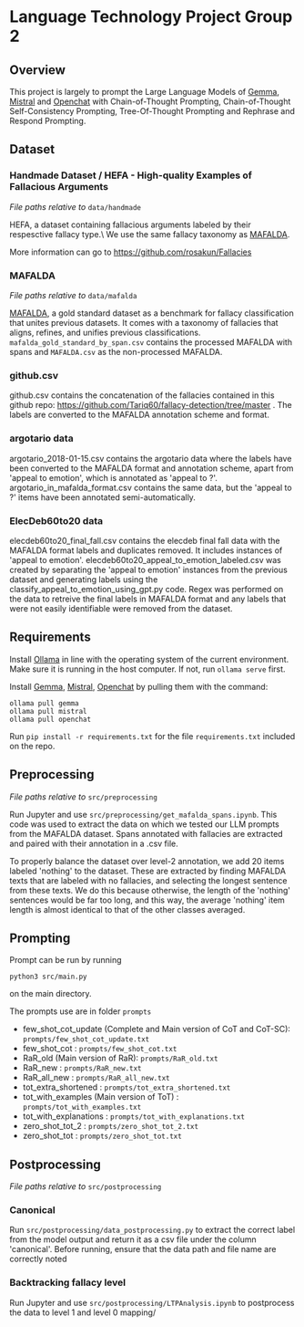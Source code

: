 # Language Technology Project Group 2

## Overview

This project is largely to prompt the Large Language Models of [Gemma](https://huggingface.co/google/gemma-7b-it), [Mistral](https://huggingface.co/mistralai/Mistral-7B-v0.3) and [Openchat](https://huggingface.co/openchat/openchat) with Chain-of-Thought Prompting, Chain-of-Thought Self-Consistency Prompting, Tree-Of-Thought Prompting and Rephrase and Respond Prompting.

## Dataset

### Handmade Dataset / HEFA - High-quality Examples of Fallacious Arguments
*File paths relative to* `data/handmade`

HEFA, a dataset containing fallacious arguments labeled by their respesctive fallacy type.\ 
We use the same fallacy taxonomy as [MAFALDA](https://arxiv.org/abs/2311.09761). 

More information can go to https://github.com/rosakun/Fallacies

### MAFALDA
*File paths relative to* `data/mafalda`

[MAFALDA](https://github.com/ChadiHelwe/MAFALDA), a gold standard dataset as a benchmark for fallacy classification that unites previous datasets. It comes with a taxonomy of fallacies that aligns, refines, and unifies previous classifications. `mafalda_gold_standard_by_span.csv` contains the processed MAFALDA with spans and `MAFALDA.csv` as the non-processed MAFALDA.

### github.csv

github.csv contains the concatenation of the fallacies contained in this github repo: https://github.com/Tariq60/fallacy-detection/tree/master . The labels are converted to the MAFALDA annotation scheme and format.

### argotario data

argotario_2018-01-15.csv contains the argotario data where the labels have been converted to the MAFALDA format and annotation scheme, apart from 'appeal to emotion', which is annotated as 'appeal to ?'.
argotario_in_mafalda_format.csv contains the same data, but the 'appeal to ?' items have been annotated semi-automatically.

### ElecDeb60to20 data

elecdeb60to20_final_fall.csv contains the elecdeb final fall data with the MAFALDA format labels and duplicates removed. It includes instances of 'appeal to emotion'. elecdeb60to20_appeal_to_emotion_labeled.csv was created by separating the 'appeal to emotion' instances from the previous dataset and generating labels using the classify_appeal_to_emotion_using_gpt.py code. Regex was performed on the data to retreive the final labels in MAFALDA format and any labels that were not easily identifiable were removed from the dataset. 

## Requirements
Install [Ollama](https://github.com/ollama/ollama) in line with the operating system of the current environment. Make sure it is running in the host computer. If not, run `ollama serve` first.

Install [Gemma](https://ollama.com/library/gemma), [Mistral](https://ollama.com/library/mistral), [Openchat](https://ollama.com/library/openchat) by pulling them with the command:

```
ollama pull gemma
ollama pull mistral
ollama pull openchat
```

Run `pip install -r requirements.txt` for the file `requirements.txt` included on the repo.

## Preprocessing
*File paths relative to* `src/preprocessing`

Run Jupyter and use `src/preprocessing/get_mafalda_spans.ipynb`. This code was used to extract the data on which we tested our LLM prompts from the MAFALDA dataset. Spans annotated with fallacies are extracted and paired with their annotation in a .csv file. 

To properly balance the dataset over level-2 annotation, we add 20 items labeled 'nothing' to the dataset. These are extracted by finding MAFALDA texts that are labeled with no fallacies, and selecting the longest sentence from these texts. We do this because otherwise, the length of the 'nothing' sentences would be far too long, and this way, the average 'nothing' item length is almost identical to that of the other classes averaged.

## Prompting

Prompt can be run by running

```
python3 src/main.py
```

on the main directory.

The prompts use are in folder `prompts`

- few_shot_cot_update (Complete and Main version of CoT and CoT-SC): `prompts/few_shot_cot_update.txt`
- few_shot_cot : `prompts/few_shot_cot.txt`
- RaR_old (Main version of RaR): `prompts/RaR_old.txt`
- RaR_new : `prompts/RaR_new.txt`
- RaR_all_new : `prompts/RaR_all_new.txt`
- tot_extra_shortened : `prompts/tot_extra_shortened.txt`
- tot_with_examples (Main version of ToT) : `prompts/tot_with_examples.txt`
- tot_with_explanations : `prompts/tot_with_explanations.txt`
- zero_shot_tot_2 : `prompts/zero_shot_tot_2.txt`
- zero_shot_tot : `prompts/zero_shot_tot.txt`

## Postprocessing
*File paths relative to* `src/postprocessing`

### Canonical
Run `src/postprocessing/data_postprocessing.py` to extract the correct label from the model output and return it as a csv file under the column 'canonical'. Before running, ensure that the data path and file name are correctly noted 

### Backtracking fallacy level
Run Jupyter and use `src/postprocessing/LTPAnalysis.ipynb` to postprocess the data to level 1 and level 0 mapping/

